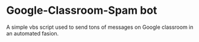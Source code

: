 # Google-Classroom-Spam bot
A simple vbs script used to send tons of messages on Google classroom in an automated fasion. 
